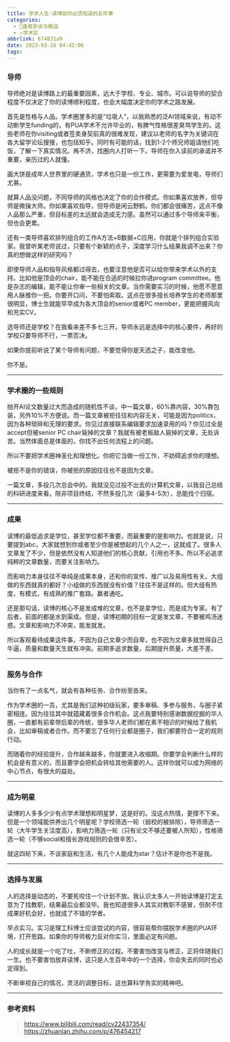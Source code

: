 ```yaml
---
title: 学术人生-读博前你必须知道的五件事
categories:
  - 🌙逢坂杂谈与搬运
  - ⭐学术区
abbrlink: 674831a9
date: 2023-03-16 04:42:06
tags:
---
```


### 导师

导师绝对是读博路上的最重要因素，远大于学校、专业、城市。可以说导师的契合程度不仅决定了你的读博顺利程度，也会大幅度决定你的学术之路发展。

首先是性格与人品。学术圈里多的是“垃圾人”，以我熟悉的泛AI领域来说，有动不动断学生funding的，有PUA学术不允许毕业的，有脾气性格很差臭骂学生的。这些老师在你visiting或者签卖身契前真的很难发现，建议以老师的名字为关键词在各大留学论坛搜搜，也包括知乎。同时有可能的话，找到1-2个师兄师姐请他们吃饭，了解一下真实情况。再不济，找圈内人打听一下。导师在你入读前的承诺并不重要，亲历过的人就懂。

画大饼是成年人世界里的硬通货，学术也只是一份工作，更需要为爱发电，导师们尤甚。

<!--more-->

就算人品没问题，不同导师的风格也决定了你的合作模式。你如果喜欢放养，但导师是微操大师。你如果喜欢指导，但导师是闲云野鹤。你们都会很痛苦，这点不像人品那么严重，但目标差的太远就会造成无力感。虽然可以通过多个导师来平衡，但也会更累。

还有一类导师喜欢排列组合的工作A方法+B数据+C应用，你就是个排列组合实验家。我曾听某老师说过，只要有个新颖的点子，深度学习什么结果我调不出来？你真的想做这样的研究吗？

即使导师人品和指导风格都过得去，也要注意他是否可以给你带来学术以外的支持。比如他是顶会的chair，能不能在合适的时候拉你进program committee。他是杂志的编辑，能不能让你审一些相关的文章。当你需要实习的时候，他愿不愿意用人脉推你一把。你要开口问，不要怕索取。这点在很多擅长培养学生的老师那里很明显，博士生就能早早成为各大顶会的senior或者PC member，更能把握风向和充实CV。

选导师还是学校？在我看来差不多七三开。导师永远是选择中的核心要件，再好的学校只要导师不行，一票否决。

如果你提前听说了某个导师有问题，不要觉得你是天选之子，能改变他。

你不是。

***

### 学术圈的一些规则

抛开AI论文数量过大而造成的随机性不谈，中一篇文章，60%靠内容，30%靠包装，另外10%不方便说。而一篇文章被拒往往和内容无关，可能是因为politics，因为各种琐碎和无理的要求。你见过直接联系编辑要求加速录用的吗？你见过全是accept但被senior PC chair毙掉的文章？我就有被老板敌人毙掉的文章，无处诉苦。当然体面总是体面的，你找不出任何流程上的问题。

所以不要把学术圈神圣化和理想化。你把它当做一份工作，不妨碍追求你的理想。

被拒不是你的错误，你被拒的原因往往也不是因为文章。

一篇文章，多投几次总会中的。我就没见过投不出去的计算机文章，以我自己总结的科研进度来看。除非项目终结，不然多投几次（最多4-5次），总能找个归宿。

***

### 成果

读博的最低追求是学位，甚至学位都不重要，而最重要的是影响力。也就是说，只要提到abc，大家就想到你或者至少你是被想起的几个人之一，这就成了。很多人文章发了不少，但是依然没有人知道他们的核心贡献，引用也不多。所以不必追求纯粹的文章数量，而要关注影响力。

而影响力本身往往不单纯是成果本身，还和你的宣传、推广以及易用性有关。大组做的东西就真的都好？小组做的东西就没有价值？往往不是这样的。但大组有热度，有模式，有成熟的推广套路。赢者通吃。

还是那句话，读博的核心不是发成堆的文章，也不是拿学位，而是成为专家。有了后者，前面的都是水到渠成。但是，读博初期的目标一定是发文章，不要被鸡汤迷惑。文章和影响力不冲突，能发就发。

所以客观看待成果这件事，不因为自己文章少而自卑，也不因为文章多就觉得自己牛逼，质量和数量天生就有冲突。前期多追求数量，后期提升质量，大差不差。

***

### 服务与合作

当你有了一点名气，就会有各种任务、合作纷至沓来。

作为学术圈的一员，尤其是我们这种初级玩家，要多审稿、多参与服务，与圈子紧密相连。因为往往其中就蕴藏着很多合作机会。这点我要特别感谢数据挖掘的华人圈，一直都有前辈带后辈的传统，很多华人老师们都在素不相识的时候给了我机会，比如审稿或者合作。而不要忘了任何行业都是圈子，我们都要符合一定的规则行动。

而随着你的经验提升，合作越来越多，你就要进入收缩期。你要学会判断什么样的机会是有意义的，而且要学会把机会转给其他需要的人。这样你就可以成为网络的中心节点，有很大的益处。

***

### 成为明星

读博的人多多少少有点学术理想和明星梦，这是好的。没这点热情，更撑不下来。但是一个领域能供养出几个明星呢？学校筛选一轮（弱校的被排除），导师筛选一轮（大牛学生关注度高），影响力筛选一轮（只有论文不够还要被人所知），性格筛选一轮（不够social和擅长游戏规则的会很辛苦）。

就这四轮下来，不谈家庭和生活，有几个人能成为star？估计不是你也不是我。

***

### 选择与发展

人的选择是动态的，不要死咬住一个计划不放。我认识太多人一开始读博是打定主意为了找教职，结果最后业都没毕。我也知道很多人其实对教职不感冒，但耐不住成果好机会好，也就成了不错的学者。

早点实习。实习是理工科博士应该尝试的内容，很容易帮你摆脱学术圈的PUA环境，打开思路。如果你的导师极力反对你实习，里面必定有问题。

人的成长就是一个吃了吐，不断修正的过程。不要害怕改变与修正，正将伴随我们一生。也不要害怕放弃读博，这只是人生百年中的一个选择，你会失去的同时也必定得到。

不断审视自己的情况，灵活的调整目标，这也算科学务实的精神吧。

***

### 参考资料

> <https://www.bilibili.com/read/cv22437354/>
> <https://zhuanlan.zhihu.com/p/476454217>
